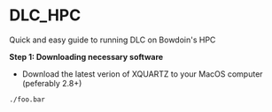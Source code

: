 # DLC_HPC
Quick and easy guide to running DLC on Bowdoin's HPC

**Step 1: Downloading necessary software**
  - Download the latest verion of XQUARTZ to your MacOS computer (peferably 2.8+)
  ```
  ./foo.bar
  ```
